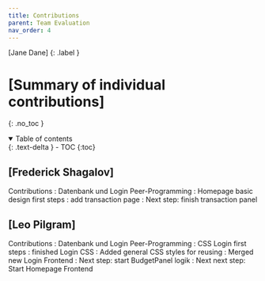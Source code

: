 ```yaml
---
title: Contributions
parent: Team Evaluation
nav_order: 4
---
```


[Jane Dane]
{: .label }

# [Summary of individual contributions]
{: .no_toc }

<details open markdown="block">
  <summary>
    Table of contents
  </summary>
  {: .text-delta }
- TOC
{:toc}
</details>

## [Frederick Shagalov]

Contributions
: Datenbank und Login Peer-Programming
: Homepage basic design first steps
: add transaction page
: Next step: finish transaction panel

## [Leo Pilgram]

Contributions
: Datenbank und Login Peer-Programming
: CSS Login first steps
: finished Login CSS 
: Added general CSS styles for reusing
: Merged new Login Frontend
: Next step: start BudgetPanel logik
: Next next step: Start Homepage Frontend
